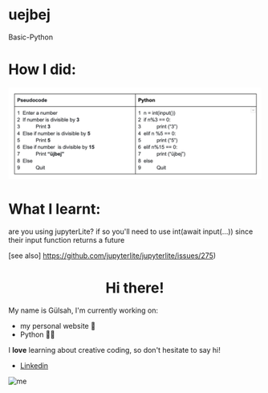 # uejbej
Basic-Python

# How I did:
<img width="600" src="path.png" alt="path" />

# What I learnt:

are you using jupyterLite? if so you'll need to use int(await input(…)) since their input function returns a future

[see also] https://github.com/jupyterlite/jupyterlite/issues/275)

<h1 align= "center"> Hi there!</h1>

My name is Gülsah, I'm currently working on:

- my personal website 🦦
- Python 👩‍💻

I **love** learning about creative coding, so don't hesitate to say hi!

- [Linkedin](https://www.linkedin.com/in/zahide-gulsah-durmaz/)

<img width="300" src="me.gif" alt="me" />

